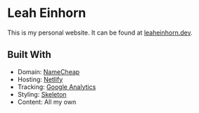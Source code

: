 # Leah Einhorn

This is my personal website. It can be found at [leaheinhorn.dev](https://leaheinhorn.dev).

## Built With

- Domain: [NameCheap](https://ap.www.namecheap.com/domains/domaincontrolpanel/leaheinhorn.dev/domain)
- Hosting: [Netlify](https://app.netlify.com/sites/leaheinhorn/settings/general)
- Tracking: [Google Analytics](https://analytics.google.com/analytics/web/#/p283553887/reports/reportinghub)
- Styling: [Skeleton](https://github.com/dhg/Skeleton)
- Content: All my own
